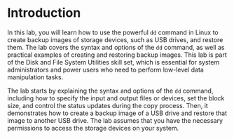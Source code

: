 # Introduction

In this lab, you will learn how to use the powerful `dd` command in Linux to create backup images of storage devices, such as USB drives, and restore them. The lab covers the syntax and options of the `dd` command, as well as practical examples of creating and restoring backup images. This lab is part of the Disk and File System Utilities skill set, which is essential for system administrators and power users who need to perform low-level data manipulation tasks.

The lab starts by explaining the syntax and options of the `dd` command, including how to specify the input and output files or devices, set the block size, and control the status updates during the copy process. Then, it demonstrates how to create a backup image of a USB drive and restore that image to another USB drive. The lab assumes that you have the necessary permissions to access the storage devices on your system.
